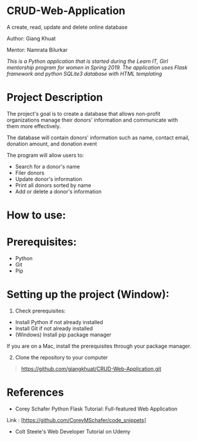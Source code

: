 # CRUD-Web-Application
A create, read, update and delete online database

Author:  Giang Khuat

Mentor: Namrata Bilurkar

*This is a Python application that is started during the Learn IT, Girl mentorship program for women in Spring 2019.
The application uses Flask framework and python SQLite3 database with HTML templating*

#  Project Description

The project's goal is to create a database that allows non-profit organizations manage their donors' information and communicate with them more effectively.

The database will contain donors' information such as name, contact email, donation amount, and donation event

The program will allow users to:
 * Search for a donor's name
 * Filer donors 
 * Update donor's information
 * Print all donors sorted by name
 * Add or delete a donor's information
 
# How to use: 

# Prerequisites:

* Python
* Git
* Pip 
 
# Setting up the project (Window):

1. Check prerequisites:

* Install Python if not already installed
* Install Git if not already installed
* (Windows) Install pip package manager

If you are on a Mac, install the prerequisites through your package manager.

2. Clone the repository to your computer

> https://github.com/giangkhuat/CRUD-Web-Application.git

# References

* Corey Schafer Python Flask Tutorial: Full-featured Web Application

Link : [https://github.com/CoreyMSchafer/code_snippets]

* Colt Steele's Web Developer Tutorial on Udemy

